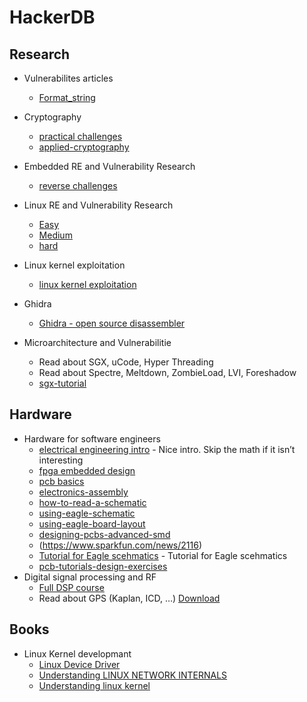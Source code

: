 # HackerDB

## Research
- Vulnerabilites articles 
    * [Format_string](https://www.cgsecurity.org/Articles/SecProg/Art4/)


- Cryptography 
    * [practical challenges](https://cryptopals.com/)
    * [applied-cryptography](https://mrajacse.files.wordpress.com/2012/01/applied-cryptography-2nd-ed-b-schneier.pdf)

- Embedded RE and Vulnerability Research 
    * [reverse challenges](https://microcorruption.com/login)

- Linux RE and Vulnerability Research 
    * [Easy](https://exploit-exercises.lains.space/nebula/)
    * [Medium](https://exploit-exercises.lains.space/protostar/)
    * [hard](https://exploit-exercises.lains.space/fusion/)

- Linux kernel exploitation
    * [linux kernel exploitation](https://blog.lexfo.fr/cve-2017-11176-linux-kernel-exploitation-part1.html)

- Ghidra 
    * [Ghidra - open source disassembler](https://www.shogunlab.com/blog/2019/04/12/here-be-dragons-ghidra-0.html)

- Microarchitecture and Vulnerabilitie
    * Read about SGX, uCode, Hyper Threading
    * Read about Spectre, Meltdown, ZombieLoad, LVI, Foreshadow
    * [sgx-tutorial](https://github.com/jovanbulck/sgx-tutorial-space18)

## Hardware
- Hardware for software engineers 
   * [electrical engineering intro](https://www.khanacademy.org/science/electrical-engineering) - Nice intro. Skip the math if it isn’t interesting
   * [fpga embedded design](https://www.udemy.com/course/fpga-embedded-design-verilog/)
   * [pcb basics](https://learn.sparkfun.com/tutorials/pcb-basics/all)
   * [electronics-assembly](https://learn.sparkfun.com/tutorials/electronics-assembly)
   * [how-to-read-a-schematic](https://learn.sparkfun.com/tutorials/how-to-read-a-schematic)
   * [using-eagle-schematic](https://learn.sparkfun.com/tutorials/using-eagle-schematic)
   * [using-eagle-board-layout](https://learn.sparkfun.com/tutorials/using-eagle-board-layout)
   * [designing-pcbs-advanced-smd](https://learn.sparkfun.com/tutorials/designing-pcbs-advanced-smd)
   * (https://www.sparkfun.com/news/2116)
   * [Tutorial for Eagle scehmatics](https://www.jeremyblum.com/category/eagle-tutorials/) - Tutorial for Eagle scehmatics
   * [pcb-tutorials-design-exercises](https://www.computeraideddesignguide.com/eagle-pcb-tutorials-design-exercises/) 
- Digital signal processing and RF 
   * [Full DSP course](https://www.coursera.org/learn/dsp)
   * Read about GPS (Kaplan, ICD, …) [Download](https://sourceforge.net/projects/gnss-sdr/files/data/2013_04_04_GNSS_SIGNAL_at_CTTC_SPAIN.tar.gz)

## Books

- Linux Kernel developmant 
   * [Linux Device Driver](https://bootlin.com/doc/books/ldd3.pdf)
   * [Understanding LINUX NETWORK INTERNALS](https://doc.lagout.org/operating%20system%20/linux/Understanding%20Linux%20Network%20Internals.pdf)
   * [Understanding linux kernel](https://doc.lagout.org/operating%20system%20/linux/Understanding%20Linux%20Kernel.pdf)
